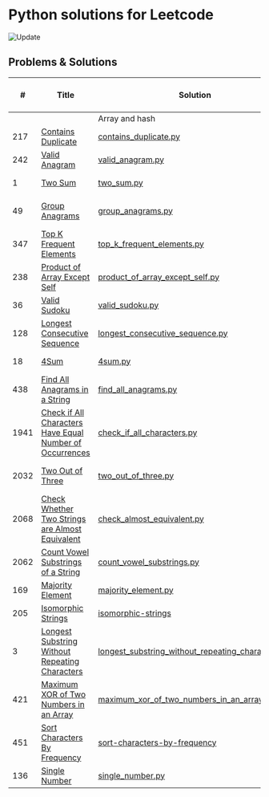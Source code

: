 # Python solutions for Leetcode

![Update](https://img.shields.io/badge/Update-Weekly-green.svg)

## Problems & Solutions

| #    | Title                                                                                       | Solution                                                                          | Time and space compleixity    | Difficulty |
|------|---------------------------------------------------------------------------------------------|-----------------------------------------------------------------------------------|-------------------------------|------------|
|      |                                                                                             | Array and hash                                                                    |                               |            |
| 217  | [Contains Duplicate](https://leetcode.com/problems/contains-duplicate/)                     | [contains_duplicate.py](src/array_hash/contains_duplicate.py)                     | time O(n), space O(n)         | Easy       |
| 242  | [Valid Anagram](https://leetcode.com/problems/valid-anagram/)                               | [valid_anagram.py](src/array_hash/valid_anagram.py)                               | time O(n), space O(1)         | Easy       |
| 1    | [Two Sum](https://leetcode.com/problems/two-sum/)                                           | [two_sum.py](src/array_hash/two_sum.py)                                           | time O(n), space O(n)         | Easy       |
| 49   | [Group Anagrams](https://leetcode.com/problems/group-anagrams/)                             | [group_anagrams.py](src/array_hash/group_anagrams.py)                             | time O(nklogk), space O(nk)   | Medium     |
| 347  | [Top K Frequent Elements](https://leetcode.com/problems/top-k-frequent-elements/)           | [top_k_frequent_elements.py](src/array_hash/top_k_frequent_elements.py)           | time O(n), space O(n)         | Medium     |
| 238  | [Product of Array Except Self](https://leetcode.com/problems/product-of-array-except-self/) | [product_of_array_except_self.py](src/array_hash/product_of_array_except_self.py) | time O(n), space O(1)         | Medium     |
| 36   | [Valid Sudoku](https://leetcode.com/problems/valid-sudoku/)                                 | [valid_sudoku.py](src/array_hash/valid_sudoku.py)                                 | time O(1), space O(1)         | Medium     |
| 128  | [Longest Consecutive Sequence](https://leetcode.com/problems/longest-consecutive-sequence/) | [longest_consecutive_sequence.py](src/array_hash/longest_consecutive_sequence.py) | time O(n), space O(n)         | Medium     |
| 18   | [4Sum](https://leetcode.com/problems/4sum/)                                                 | [4sum.py](src/array_hash/4sum.py)                                        | time O(n), space O(1)         | Medium       |
| 438  | [Find All Anagrams in a String](https://leetcode.com/problems/find-all-anagrams-in-a-string/)                                                | [find_all_anagrams.py](src/array_hash/find_all_anagrams.py)                                        | time O(n), space O(1)         | Medium     |
| 1941 | [Check if All Characters Have Equal Number of Occurrences](https://leetcode.com/problems/check-if-all-characters-have-equal-number-of-occurrences/)                                               | [check_if_all_characters.py](src/array_hash/check_if_all_characters.py)                                        | time O(n), space O(1)         | Easy       |
| 2032 | [Two Out of Three](https://leetcode.com/problems/two-out-of-three/)                               | [two_out_of_three.py](src/array_hash/two_out_of_three.py)                                     | time O(n1+n2+n3) , space O(1) | Easy       |
| 2068 | [Check Whether Two Strings are Almost Equivalent](https://leetcode.com/problems/two-out-of-three/)                              | [check_almost_equivalent.py](src/array_hash/check_almost_equivalent.py)                                     | time O(n+m) , space O(1)      | Easy       |
| 2062 | [Count Vowel Substrings of a String](https://leetcode.com/problems/count-vowel-substrings-of-a-string/)                              | [count_vowel_substrings.py](src/array_hash/count_vowel_substrings.py)                                     | time O(n) , space O(1)        | Easy       |
| 169  | [Majority Element](https://leetcode.com/problems/majority-element/)                               | [majority_element.py](src/array_hash/majority_element.py)                                     | time O(n) , space O(1)        | Easy       |
| 205  | [Isomorphic Strings](https://leetcode.com/problems/isomorphic-strings/)                               | [isomorphic-strings](src/array_hash/isomorphic-strings)                                     | time O(n) , space O(1)        | Easy       |
| 3    | [Longest Substring Without Repeating Characters](https://leetcode.com/problems/longest-substring-without-repeating-characters/)                                                | [longest_substring_without_repeating_characters.py](src/array_hash/longest_substring_without_repeating_characters.py)                                        | time O(n), space O(1)         | Medium     |
| 421  | [Maximum XOR of Two Numbers in an Array](https://leetcode.com/problems/maximum-xor-of-two-numbers-in-an-array/)                                                | [maximum_xor_of_two_numbers_in_an_array.py](src/array_hash/maximum_xor_of_two_numbers_in_an_array.py)                                        | time O(n), space O(n)         | Medium     |
| 451  | [Sort Characters By Frequency](https://leetcode.com/problems/sort-characters-by-frequency/)                                                | [sort-characters-by-frequency](src/array_hash/sort-characters-by-frequency)                                        | time O(n), space O(n)         | Medium     ||      |                                                                                             | Bits                                                                              |                               |            |
| 136  | [Single Number](https://leetcode.com/problems/single-number/)                               | [single_number.py](src/bits/single_number.py)                                     | time O(n), space O(1)         | Easy       |
